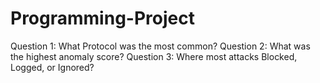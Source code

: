 # Programming-Project
Question 1: What Protocol was the most common?
Question 2: What was the highest anomaly score?
Question 3: Where most attacks Blocked, Logged, or Ignored?